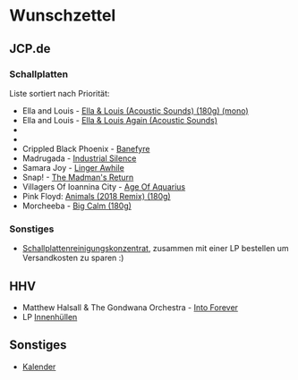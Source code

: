 # Wunschzettel

## JCP.de

### Schallplatten

Liste sortiert nach Priorität:

- Ella and Louis - [Ella & Louis (Acoustic Sounds) (180g) (mono)](https://www.jpc.de/jpcng/jazz/detail/-/art/louis-armstrong-ella-fitzgerald-ella-louis/hnum/10950615)
- Ella and Louis - [Ella & Louis Again (Acoustic Sounds)](https://www.jpc.de/jpcng/jazz/detail/-/art/bill-evans-piano-at-town-hall-vol-1/hnum/11012130)
- 
- 
- Crippled Black Phoenix - [Banefyre](https://www.jpc.de/jpcng/poprock/detail/-/art/crippled-black-phoenix-banefyre/hnum/10974626)
- Madrugada - [Industrial Silence](https://www.jpc.de/jpcng/poprock/detail/-/art/madrugada-italien-industrial-silence/hnum/11039037)
- Samara Joy - [Linger Awhile](https://www.jpc.de/jpcng/jazz/detail/-/art/samara-joy-linger-awhile/hnum/11017393)
- Snap! - [The Madman's Return](https://www.jpc.de/jpcng/poprock/detail/-/art/snap-the-madman-s-return/hnum/11041827)
- Villagers Of Ioannina City - [Age Of Aquarius](https://www.jpc.de/jpcng/poprock/detail/-/art/villagers-of-ioannina-city-age-of-aquarius/hnum/9680097)
- Pink Floyd: [Animals (2018 Remix) (180g)](https://www.jpc.de/jpcng/poprock/detail/-/art/pink-floyd-animals/hnum/10988613)
- Morcheeba - [Big Calm (180g)](https://www.jpc.de/jpcng/poprock/detail/-/art/morcheeba-big-calm/hnum/6928576)

### Sonstiges

- [Schallplattenreinigungskonzentrat](https://www.jpc.de/jpcng/poprock/detail/-/art/LArt-du-Son-LP-Reiniger-100ml/hnum/7638361), zusammen mit einer LP bestellen um Versandkosten zu sparen :)

## HHV

- Matthew Halsall & The Gondwana Orchestra - [Into Forever](https://www.hhv.de/shop/de/artikel/matthew-halsall-und-the-gondwana-orchestra-into-forever-894841)
- LP [Innenhüllen](https://www.hhv.de/shop/de/artikel/katta-12-vinyl-lp-innenhullen-katta-sleeves-50-micron-square-838521)

## Sonstiges

- [Kalender](https://www.seltmannpublishers.com/collections/calendars/products/the-art-of-vinyl-covers-2023)
